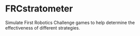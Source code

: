 # FRCstratometer
Simulate First Robotics Challenge games to help determine the effectiveness of different strategies.
